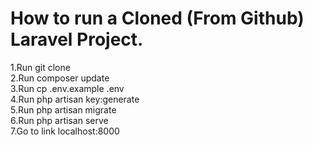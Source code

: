 # How to run a Cloned (From Github) Laravel Project.


1.Run git clone <my-cool-project>
<br>
2.Run composer update
<br>
3.Run cp .env.example .env
<br>
4.Run php artisan key:generate
<br>
5.Run php artisan migrate
<br>
6.Run php artisan serve
<br>
7.Go to link localhost:8000
